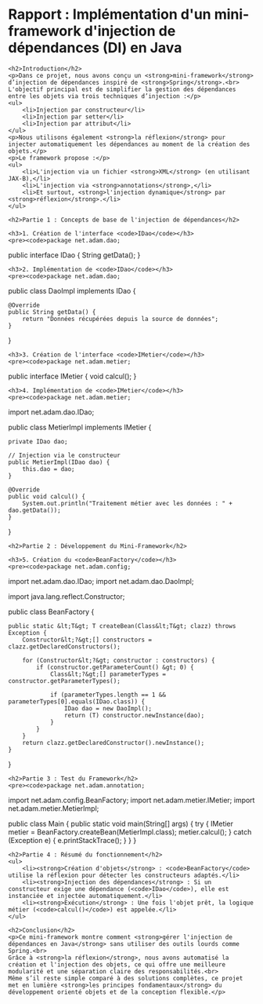 <!DOCTYPE html>
<html lang="fr">
<head>
    <meta charset="UTF-8">
    <title>Rapport - Mini-Framework d'Injection de Dépendances</title>
</head>
<body>
    <h1>Rapport : Implémentation d'un mini-framework d'injection de dépendances (DI) en Java</h1>

    <h2>Introduction</h2>
    <p>Dans ce projet, nous avons conçu un <strong>mini-framework</strong> d’injection de dépendances inspiré de <strong>Spring</strong>.<br>
    L'objectif principal est de simplifier la gestion des dépendances entre les objets via trois techniques d’injection :</p>
    <ul>
        <li>Injection par constructeur</li>
        <li>Injection par setter</li>
        <li>Injection par attribut</li>
    </ul>
    <p>Nous utilisons également <strong>la réflexion</strong> pour injecter automatiquement les dépendances au moment de la création des objets.</p>
    <p>Le framework propose :</p>
    <ul>
        <li>L'injection via un fichier <strong>XML</strong> (en utilisant JAX-B),</li>
        <li>L'injection via <strong>annotations</strong>,</li>
        <li>Et surtout, <strong>l'injection dynamique</strong> par <strong>réflexion</strong>.</li>
    </ul>

    <h2>Partie 1 : Concepts de base de l'injection de dépendances</h2>

    <h3>1. Création de l'interface <code>IDao</code></h3>
    <pre><code>package net.adam.dao;

public interface IDao {
    String getData();
}</code></pre>

    <h3>2. Implémentation de <code>IDao</code></h3>
    <pre><code>package net.adam.dao;

public class DaoImpl implements IDao {

    @Override
    public String getData() {
        return "Données récupérées depuis la source de données";
    }
}</code></pre>

    <h3>3. Création de l'interface <code>IMetier</code></h3>
    <pre><code>package net.adam.metier;

public interface IMetier {
    void calcul();
}</code></pre>

    <h3>4. Implémentation de <code>IMetier</code></h3>
    <pre><code>package net.adam.metier;

import net.adam.dao.IDao;

public class MetierImpl implements IMetier {

    private IDao dao;

    // Injection via le constructeur
    public MetierImpl(IDao dao) {
        this.dao = dao;
    }

    @Override
    public void calcul() {
        System.out.println("Traitement métier avec les données : " + dao.getData());
    }
}</code></pre>

    <h2>Partie 2 : Développement du Mini-Framework</h2>

    <h3>5. Création du <code>BeanFactory</code></h3>
    <pre><code>package net.adam.config;

import net.adam.dao.IDao;
import net.adam.dao.DaoImpl;

import java.lang.reflect.Constructor;

public class BeanFactory {

    public static &lt;T&gt; T createBean(Class&lt;T&gt; clazz) throws Exception {
        Constructor&lt;?&gt;[] constructors = clazz.getDeclaredConstructors();
        
        for (Constructor&lt;?&gt; constructor : constructors) {
            if (constructor.getParameterCount() &gt; 0) {
                Class&lt;?&gt;[] parameterTypes = constructor.getParameterTypes();
                
                if (parameterTypes.length == 1 && parameterTypes[0].equals(IDao.class)) {
                    IDao dao = new DaoImpl();
                    return (T) constructor.newInstance(dao);
                }
            }
        }
        return clazz.getDeclaredConstructor().newInstance();
    }
}</code></pre>

    <h2>Partie 3 : Test du Framework</h2>
    <pre><code>package net.adam.annotation;

import net.adam.config.BeanFactory;
import net.adam.metier.IMetier;
import net.adam.metier.MetierImpl;

public class Main {
    public static void main(String[] args) {
        try {
            IMetier metier = BeanFactory.createBean(MetierImpl.class);
            metier.calcul();
        } catch (Exception e) {
            e.printStackTrace();
        }
    }
}</code></pre>

    <h2>Partie 4 : Résumé du fonctionnement</h2>
    <ul>
        <li><strong>Création d'objets</strong> : <code>BeanFactory</code> utilise la réflexion pour détecter les constructeurs adaptés.</li>
        <li><strong>Injection des dépendances</strong> : Si un constructeur exige une dépendance (<code>IDao</code>), elle est instanciée et injectée automatiquement.</li>
        <li><strong>Exécution</strong> : Une fois l'objet prêt, la logique métier (<code>calcul()</code>) est appelée.</li>
    </ul>

    <h2>Conclusion</h2>
    <p>Ce mini-framework montre comment <strong>gérer l'injection de dépendances en Java</strong> sans utiliser des outils lourds comme Spring.<br>
    Grâce à <strong>la réflexion</strong>, nous avons automatisé la création et l'injection des objets, ce qui offre une meilleure modularité et une séparation claire des responsabilités.<br>
    Même s’il reste simple comparé à des solutions complètes, ce projet met en lumière <strong>les principes fondamentaux</strong> du développement orienté objets et de la conception flexible.</p>

</body>
</html>
